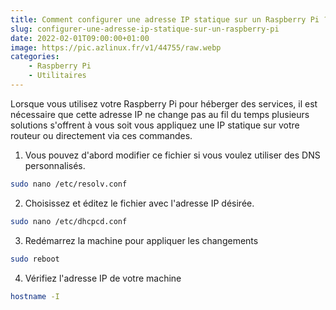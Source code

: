 ```yaml
---
title: Comment configurer une adresse IP statique sur un Raspberry Pi ?
slug: configurer-une-adresse-ip-statique-sur-un-raspberry-pi
date: 2022-02-01T09:00:00+01:00
image: https://pic.azlinux.fr/v1/44755/raw.webp
categories:
    - Raspberry Pi
    - Utilitaires
---
```


Lorsque vous utilisez votre Raspberry Pi pour héberger des services, il est nécessaire que cette adresse IP ne change pas au fil du temps plusieurs solutions s'offrent à vous soit vous appliquez une IP statique sur votre routeur ou directement via ces commandes.

1. Vous pouvez d'abord modifier ce fichier si vous voulez utiliser des DNS personnalisés.

```bash
sudo nano /etc/resolv.conf
```

2. Choisissez et éditez le fichier avec l'adresse IP désirée.

```bash
sudo nano /etc/dhcpcd.conf
```

3. Redémarrez la machine pour appliquer les changements

```bash
sudo reboot
```

4. Vérifiez l'adresse IP de votre machine

```bash
hostname -I
```
